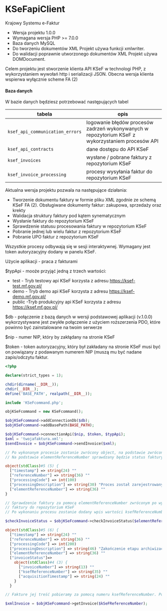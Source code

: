 # KSeFapiClient

Krajowy Systemu e-Faktur

* Wersja projektu 1.0.0
* Wymagana wersja PHP >= 7.0.0
* Baza danych MySQL
* Do tworzeniu dokumentów XML Projekt używa funkcji xmlwriter.
* Do walidacji poprawnie utworzonego dokumentów XML Projekt używa DOMDocument.

Celem projektu jest stworzenie klienta API KSeF w technologi PHP, z wykorzystaniem wywołań http i serializacji JSON. Obecna wersja klienta wspierwa wyłącznie scheme FA (2)

#### Baza danych

W bazie danych będziesz potrzebować następujących tabel

| tabela   	       | opis   	                                                           |
|-----------------|---------------------------------------------------------------------------|
| `ksef_api_communication_errors` 	     | 	logowanie błędów procesów zadrzeń  wykonywanych w repozytorium KSeF z wykorzystaniem procesów API                  | 
| `ksef_api_contracts`	 | 	dane dostępu do API KSeF |
| `ksef_invoices`	     | 	wysłane / pobrane faktury z repozytorium KSeF                                          |
| `ksef_invoice_processing`	     | 	procesy wysyłania faktur do repozytorium KSeF                                          |

Aktualna wersja projektu pozwala na następujące działania:

* Tworzenie dokumentu faktury w formie pliku XML zgodnie ze schemą KSeF FA (2). Obsługiwane dokumenty faktur: zakupowa, sprzedaży oraz krekty
* Walidacja struktury faktury pod kątem synematycznym
* Wysłanie faktury do repozytorium KSeF
* Sprawdzenie statusu procesowania faktury w repozytorium KSeF
* Pobranie jednej lub wielu faktur z repozytorium KSeF
* Pobranie UPO faktur z repozytorium KSeF

Wszystkie procesy odbywają się w sesji interaktywnej. Wymagany jest token autoryzacyjny dodany w panelu KSeF.  

Użycie aplikacji - praca z fakturami

$typApi - mooże przyjąć jedną z trzech wartości:
* test - Tryb testowy api KSeF korzysta z adresu https://ksef-test.mf.gov.pl/
* demo - Tryb demo api KSeF korzysta z adresu https://ksef-demo.mf.gov.pl/
* public -Tryb produkcyjny api KSeF korzysta z adresu https://ksef.mf.gov.pl/

$db - połączenie z bazą danych w wersji podstawowej aplikacji (v.1.0.0) wykorzystywane jest zwykłe połączenie z użyciem roższerzenia PDO, które powinno być zainstalowane na twoim serwerze

$nip - numer NIP, który by zakłądany na stronie KSeF

$token - token autoryzacyjny, który był zakładany na stronie KSeF musi być on powiązany z podawanym numerem NIP (muszą mu być nadane zapis/odczytu faktur.

```php
<?php

declare(strict_types = 1);

chdir(dirname(__DIR__));
chdir(__DIR__);
define('BASE_PATH', realpath(__DIR__));

include 'KSeFcommand.php';

objKSeFcommand = new KSeFcommand();

$objKSeFcommand->addConnectionDb($db);
$objKSeFcommand->addBasePath(BASE_PATH);

$objKSeFcommand->connectionApi($nip, $token, $typApi);
$xml = 'twojafaktura.xml';
$sendInvoice = $objKSeFcommand->sendInvoice($xml);

// Po wykonanym procesie zostanie zwrócony object, na podstawie zwróconych danyhc w bazie apliakcji zostaną zapisane dwie wartości referenceNumber,elementReferenceNumber.
// Na podstawie elementReferenceNumber sprawdzany będzie status faktury w repozytorium KSeF

object(stdClass)#5 (5) {
  ["timestamp"] => string(24) ""
  ["referenceNumber"] => string(36) ""
  ["processingCode"] => int(100)
  ["processingDescription"] => string(30) "Proces został zarejestrowany."
  ["elementReferenceNumber"] => string(36) ""
}

// Sprawdzenie faktury za pomocą elementReferenceNumber zwróconym po wysłaniu
// faktury do repozytorium KSeF
// Po wykonaniu procesu zostanie dodany wpis wartości ksefReferenceNumber do bazy danych

$checkInvoiceStatus = $objKSeFcommand->checkInvoiceStatus($elementReferenceNumber);

object(stdClass)#5 (6) {
  ["timestamp"] => string(24) ""
  ["referenceNumber"] => string(36) ""
  ["processingCode"] => int(200)
  ["processingDescription"] => string(46) "Zakończenie etapu archiwizacji danych faktury"
  ["elementReferenceNumber"] => string(36) ""
  ["invoiceStatus"]=>
    object(stdClass)#4 (3) {
      ["invoiceNumber"] => string(13) ""
      ["ksefReferenceNumber"] => string(35) ""
      ["acquisitionTimestamp"] => string(24) ""
    }
  }

// Fakture jej treść pobieramy za pomocą numeru ksefReferenceNumber. Po prawidłowym wykonaniu procesu zostanie zwrócona struktura XML faktury

$xmlInvoice = $objKSeFcommand->getInvoice($kSeFReferenceNumber);

```

